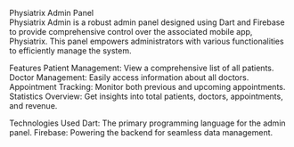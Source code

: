 Physiatrix Admin Panel              
Physiatrix Admin is a robust admin panel designed using Dart and Firebase to provide comprehensive control over the associated mobile app, Physiatrix. This panel empowers administrators with various functionalities to efficiently manage the system.

Features
Patient Management: View a comprehensive list of all patients.
Doctor Management: Easily access information about all doctors.
Appointment Tracking: Monitor both previous and upcoming appointments.
Statistics Overview: Get insights into total patients, doctors, appointments, and revenue.


Technologies Used
Dart: The primary programming language for the admin panel.
Firebase: Powering the backend for seamless data management.
 
